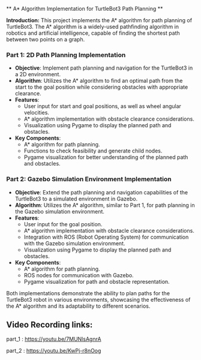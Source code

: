 ** A* Algorithm Implementation for TurtleBot3 Path Planning **

**Introduction:**
This project implements the A* algorithm for path planning of TurtleBot3. The A* algorithm is a widely-used pathfinding algorithm in robotics and artificial intelligence, capable of finding the shortest path between two points on a graph.


### Part 1: 2D Path Planning Implementation

- **Objective**: Implement path planning and navigation for the TurtleBot3 in a 2D environment.
- **Algorithm**: Utilizes the A* algorithm to find an optimal path from the start to the goal position while considering obstacles with appropriate clearance.
- **Features**:
  - User input for start and goal positions, as well as wheel angular velocities.
  - A* algorithm implementation with obstacle clearance considerations.
  - Visualization using Pygame to display the planned path and obstacles.
- **Key Components**:
  - A* algorithm for path planning.
  - Functions to check feasibility and generate child nodes.
  - Pygame visualization for better understanding of the planned path and obstacles.

### Part 2: Gazebo Simulation Environment Implementation

- **Objective**: Extend the path planning and navigation capabilities of the TurtleBot3 to a simulated environment in Gazebo.
- **Algorithm**: Utilizes the A* algorithm, similar to Part 1, for path planning in the Gazebo simulation environment.
- **Features**:
  - User input for the goal position.
  - A* algorithm implementation with obstacle clearance considerations.
  - Integration with ROS (Robot Operating System) for communication with the Gazebo simulation environment.
  - Visualization using Pygame to display the planned path and obstacles.
- **Key Components**:
  - A* algorithm for path planning.
  - ROS nodes for communication with Gazebo.
  - Pygame visualization for path and obstacle representation.

Both implementations demonstrate the ability to plan paths for the TurtleBot3 robot in various environments, showcasing the effectiveness of the A* algorithm and its adaptability to different scenarios.

## Video Recording links:

part_1 : https://youtu.be/7MUNlsAgnrA

part_2 : https://youtu.be/KwPj-r8nOog
